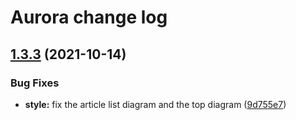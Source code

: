 # Aurora change log



## [1.3.3](https://github.com/qsyyke/vuepress-theme-aurora/compare/v1.3.2...v1.3.3) (2021-10-14)


### Bug Fixes

* **style:** fix the article list diagram and the top diagram ([9d755e7](https://github.com/qsyyke/vuepress-theme-aurora/commit/9d755e70e59d0db7c37b28402185544e9d9212ba))


